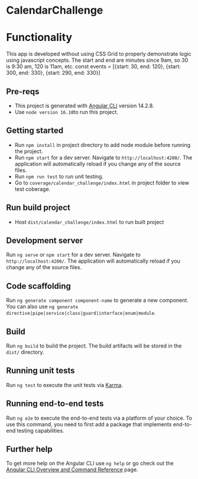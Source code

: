 # CalendarChallenge

# Functionality
This app is developed without using CSS Grid to properly demonstrate logic using javascript concepts.
The start and end are minutes since 9am, so 30 is 9:30 am, 120 is 11am, etc. 
const events = [{start: 30, end: 120}, {start: 300, end: 330}, {start: 290, end: 330}]

## Pre-reqs

- This project is generated with [Angular CLI](https://github.com/angular/angular-cli) version 14.2.8.
- Use `node version 16.10`to run this project.

## Getting started

- Run `npm install` in project directory to add node module before running the project.
- Run `npm start` for a dev server. Navigate to `http://localhost:4200/`. The application will automatically reload if you change any of the source files.
- Run `npm run test` to run unit testing.
- Go to `coverage/calendar_challenge/index.html` in project folder to view test coberage.

## Run build project

- Host `dist/calendar_challenge/index.html` to run built project

## Development server

Run `ng serve` or `npm start` for a dev server. Navigate to `http://localhost:4200/`. The application will automatically reload if you change any of the source files.

## Code scaffolding

Run `ng generate component component-name` to generate a new component. You can also use `ng generate directive|pipe|service|class|guard|interface|enum|module`.

## Build

Run `ng build` to build the project. The build artifacts will be stored in the `dist/` directory.

## Running unit tests

Run `ng test` to execute the unit tests via [Karma](https://karma-runner.github.io).

## Running end-to-end tests

Run `ng e2e` to execute the end-to-end tests via a platform of your choice. To use this command, you need to first add a package that implements end-to-end testing capabilities.

## Further help

To get more help on the Angular CLI use `ng help` or go check out the [Angular CLI Overview and Command Reference](https://angular.io/cli) page.
